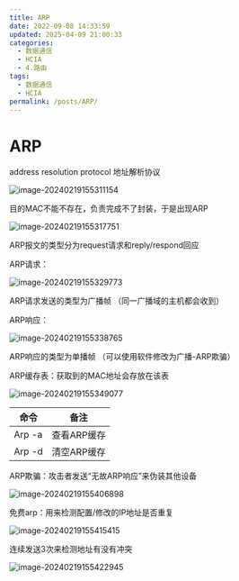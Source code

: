 ```yaml
---
title: ARP
date: 2022-09-08 14:33:59
updated: 2025-04-09 21:00:33
categories:
  - 数据通信
  - HCIA
  - 4.路由
tags:
  - 数据通信
  - HCIA
permalink: /posts/ARP/
---
```

# ARP

address resolution protocol 地址解析协议

![image-20240219155311154](ARP/image-20240219155311154.png)

目的MAC不能不存在，负责完成不了封装，于是出现ARP

![image-20240219155317751](ARP/image-20240219155317751.png)

ARP报文的类型分为request请求和reply/respond回应

ARP请求：

![image-20240219155329773](ARP/image-20240219155329773.png)

ARP请求发送的类型为广播帧 （同一广播域的主机都会收到）

ARP响应：

![image-20240219155338765](ARP/image-20240219155338765.png)

ARP响应的类型为单播帧 （可以使用软件修改为广播-ARP欺骗）

ARP缓存表：获取到的MAC地址会存放在该表

![image-20240219155349077](ARP/image-20240219155349077.png)

| 命令   | 备注        |
| ------ | ----------- |
| Arp -a | 查看ARP缓存 |
| Arp -d | 清空ARP缓存 |

ARP欺骗：攻击者发送“无故ARP响应”来伪装其他设备

![image-20240219155406898](ARP/image-20240219155406898.png)

免费arp：用来检测配置/修改的IP地址是否重复

![image-20240219155415415](ARP/image-20240219155415415.png)

连续发送3次来检测地址有没有冲突

![image-20240219155422945](ARP/image-20240219155422945.png)
